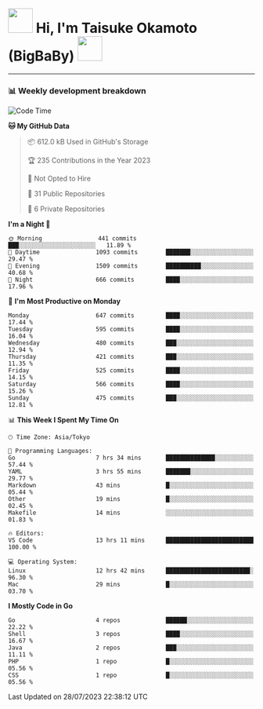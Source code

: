 <!-- Title -->
<h1>
    <img src="https://media.tenor.com/TlyRveJkgo4AAAAi/cloud-cloud-strife.gif" width="50"/> 
    Hi, I'm Taisuke Okamoto (BigBaBy) 
    <img src="https://media.tenor.com/TlyRveJkgo4AAAAi/cloud-cloud-strife.gif" width="50"/>
</h1>

---

<h3> 📊 Weekly development breakdown </h3>
<!-- waka-readme-stats -->

<!--START_SECTION:waka-->
![Code Time](http://img.shields.io/badge/Code%20Time-1%2C594%20hrs%2043%20mins-blue)

**🐱 My GitHub Data** 

> 📦 612.0 kB Used in GitHub's Storage 
 > 
> 🏆 235 Contributions in the Year 2023
 > 
> 🚫 Not Opted to Hire
 > 
> 📜 31 Public Repositories 
 > 
> 🔑 6 Private Repositories 
 > 
**I'm a Night 🦉** 

```text
🌞 Morning                441 commits         ███░░░░░░░░░░░░░░░░░░░░░░   11.89 % 
🌆 Daytime                1093 commits        ███████░░░░░░░░░░░░░░░░░░   29.47 % 
🌃 Evening                1509 commits        ██████████░░░░░░░░░░░░░░░   40.68 % 
🌙 Night                  666 commits         ████░░░░░░░░░░░░░░░░░░░░░   17.96 % 
```
📅 **I'm Most Productive on Monday** 

```text
Monday                   647 commits         ████░░░░░░░░░░░░░░░░░░░░░   17.44 % 
Tuesday                  595 commits         ████░░░░░░░░░░░░░░░░░░░░░   16.04 % 
Wednesday                480 commits         ███░░░░░░░░░░░░░░░░░░░░░░   12.94 % 
Thursday                 421 commits         ███░░░░░░░░░░░░░░░░░░░░░░   11.35 % 
Friday                   525 commits         ████░░░░░░░░░░░░░░░░░░░░░   14.15 % 
Saturday                 566 commits         ████░░░░░░░░░░░░░░░░░░░░░   15.26 % 
Sunday                   475 commits         ███░░░░░░░░░░░░░░░░░░░░░░   12.81 % 
```


📊 **This Week I Spent My Time On** 

```text
🕑︎ Time Zone: Asia/Tokyo

💬 Programming Languages: 
Go                       7 hrs 34 mins       ██████████████░░░░░░░░░░░   57.44 % 
YAML                     3 hrs 55 mins       ███████░░░░░░░░░░░░░░░░░░   29.77 % 
Markdown                 43 mins             █░░░░░░░░░░░░░░░░░░░░░░░░   05.44 % 
Other                    19 mins             █░░░░░░░░░░░░░░░░░░░░░░░░   02.45 % 
Makefile                 14 mins             ░░░░░░░░░░░░░░░░░░░░░░░░░   01.83 % 

🔥 Editors: 
VS Code                  13 hrs 11 mins      █████████████████████████   100.00 % 

💻 Operating System: 
Linux                    12 hrs 42 mins      ████████████████████████░   96.30 % 
Mac                      29 mins             █░░░░░░░░░░░░░░░░░░░░░░░░   03.70 % 
```

**I Mostly Code in Go** 

```text
Go                       4 repos             ██████░░░░░░░░░░░░░░░░░░░   22.22 % 
Shell                    3 repos             ████░░░░░░░░░░░░░░░░░░░░░   16.67 % 
Java                     2 repos             ███░░░░░░░░░░░░░░░░░░░░░░   11.11 % 
PHP                      1 repo              █░░░░░░░░░░░░░░░░░░░░░░░░   05.56 % 
CSS                      1 repo              █░░░░░░░░░░░░░░░░░░░░░░░░   05.56 % 
```




 Last Updated on 28/07/2023 22:38:12 UTC
<!--END_SECTION:waka-->
